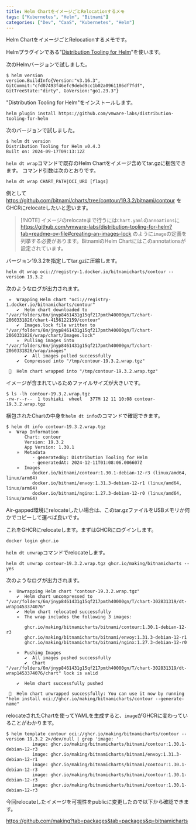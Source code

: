 ```yaml
---
title: Helm ChartをイメージごとRelocationするメモ
tags: ["Kubernetes", "Helm", "Bitnami"]
categories: ["Dev", "CaaS", "Kubernetes", "Helm"]
---
```


Helm ChartをイメージごとRelocationするメモです。

Helmプラグインである"[Distribution Tooling for Helm](https://github.com/vmware-labs/distribution-tooling-for-helm)"を使います。

次のHelmバージョンで試しました。

```
$ helm version
version.BuildInfo{Version:"v3.16.3", GitCommit:"cfd07493f46efc9debd9cc1b02a0961186df7fdf", GitTreeState:"dirty", GoVersion:"go1.23.3"}
```

"Distribution Tooling for Helm"をインストールします。

```
helm plugin install https://github.com/vmware-labs/distribution-tooling-for-helm
```

次のバージョンで試しました。

```
$ helm dt version
Distribution Tooling for Helm v0.4.3
Built on: 2024-09-17T09:13:12Z
```

`helm dt wrap`コマンドで既存のHelm Chartをイメージ含めてtar.gzに梱包できます。
コマンド引数は次のとおりです。

```
helm dt wrap CHART_PATH|OCI_URI [flags]
```

例として https://github.com/bitnami/charts/tree/contour/19.3.2/bitnami/contour をGHCRにrelocateしたいと思います。

> [!NOTE] イメージのrelocateまで行うには`Chart.yaml`の`annoations`に https://github.com/vmware-labs/distribution-tooling-for-helm?tab=readme-ov-file#creating-an-images-lock のように`image`の定義を列挙する必要があります。BitnamiのHelm Chartにはこのannotationsが設定されています。

バージョン19.3.2を指定してtar.gzに圧縮します。

```
helm dt wrap oci://registry-1.docker.io/bitnamicharts/contour --version 19.3.2
```

次のようなログが出力されます。

```
 »  Wrapping Helm chart "oci://registry-1.docker.io/bitnamicharts/contour"
    ✔  Helm chart downloaded to "/var/folders/6m/jnyp8461431g15qf217pmth40000gn/T/chart-2060331826/chart-4156122159/contour"                                                                                                                                   
    ✔  Images.lock file written to "/var/folders/6m/jnyp8461431g15qf217pmth40000gn/T/chart-2060331826/wrap/chart/Images.lock"                                                                                                                                  
    »  Pulling images into "/var/folders/6m/jnyp8461431g15qf217pmth40000gn/T/chart-2060331826/wrap/images"
       ✔  All images pulled successfully                                                                                                                                                                                                                       
    ✔  Compressed into "/tmp/contour-19.3.2.wrap.tgz"                                                                                                                                                                                                          
    
 🎉  Helm chart wrapped into "/tmp/contour-19.3.2.wrap.tgz"
```

イメージが含まれているためファイルサイズが大きいです。


```
$ ls -lh contour-19.3.2.wrap.tgz
-rw-r--r--  1 toshiaki  wheel   377M 12 11 10:08 contour-19.3.2.wrap.tgz
```

梱包されたChartの中身を`helm dt info`のコマンドで確認できます。

```
$ helm dt info contour-19.3.2.wrap.tgz 
 »  Wrap Information
       Chart: contour
       Version: 19.3.2
       App Version: 1.30.1
    »  Metadata
          - generatedBy: Distribution Tooling for Helm
          - generatedAt: 2024-12-11T01:08:06.006607Z
    »  Images
          docker.io/bitnami/contour:1.30.1-debian-12-r3 (linux/amd64, linux/arm64)
          docker.io/bitnami/envoy:1.31.3-debian-12-r1 (linux/amd64, linux/arm64)
          docker.io/bitnami/nginx:1.27.3-debian-12-r0 (linux/amd64, linux/arm64)
```

Air-gapped環境にrelocateしたい場合は、このtar.gzファイルをUSBメモリか何かでコピーして運べば良いです。

これをGHCRにrelocateします。まずはGHCRにログインします。

```
docker login ghcr.io
```

`helm dt unwrap`コマンドでrelocateします。

```
helm dt unwrap contour-19.3.2.wrap.tgz ghcr.io/making/bitnamicharts --yes
```

次のようなログが出力されます。

```
 »  Unwrapping Helm chart "contour-19.3.2.wrap.tgz"
    ✔  Helm chart uncompressed to "/var/folders/6m/jnyp8461431g15qf217pmth40000gn/T/chart-302831319/dt-wrap1453374076"                                                                                                                                         
    ✔  Helm chart relocated successfully                                                                                                                                                                                                                       
    »  The wrap includes the following 3 images:

       ghcr.io/making/bitnamicharts/bitnami/contour:1.30.1-debian-12-r3
       ghcr.io/making/bitnamicharts/bitnami/envoy:1.31.3-debian-12-r1
       ghcr.io/making/bitnamicharts/bitnami/nginx:1.27.3-debian-12-r0
       
    »  Pushing Images
       ✔  All images pushed successfully                                                                                                                                                                                                                       
       ✔  Chart "/var/folders/6m/jnyp8461431g15qf217pmth40000gn/T/chart-302831319/dt-wrap1453374076/chart" lock is valid                                                                                                                                       
       
    ✔  Helm chart successfully pushed                                                                                                                                                                                                                          
    
 🎉  Helm chart unwrapped successfully: You can use it now by running "helm install oci://ghcr.io/making/bitnamicharts/contour --generate-name"
```


relocateされたChartを使ってYAMLを生成すると、`image`がGHCRに変わっていることがわかります。

```
$ helm template contour oci://ghcr.io/making/bitnamicharts/contour --version 19.3.2 2>/dev/null | grep 'image: '
          image: ghcr.io/making/bitnamicharts/bitnami/contour:1.30.1-debian-12-r3
          image: ghcr.io/making/bitnamicharts/bitnami/envoy:1.31.3-debian-12-r1
          image: ghcr.io/making/bitnamicharts/bitnami/contour:1.30.1-debian-12-r3
          image: ghcr.io/making/bitnamicharts/bitnami/contour:1.30.1-debian-12-r3
          image: ghcr.io/making/bitnamicharts/bitnami/contour:1.30.1-debian-12-r3
```

今回relocateしたイメージを可視性をpublicに変更したので以下から確認できます。

https://github.com/making?tab=packages&tab=packages&q=bitnamicharts


